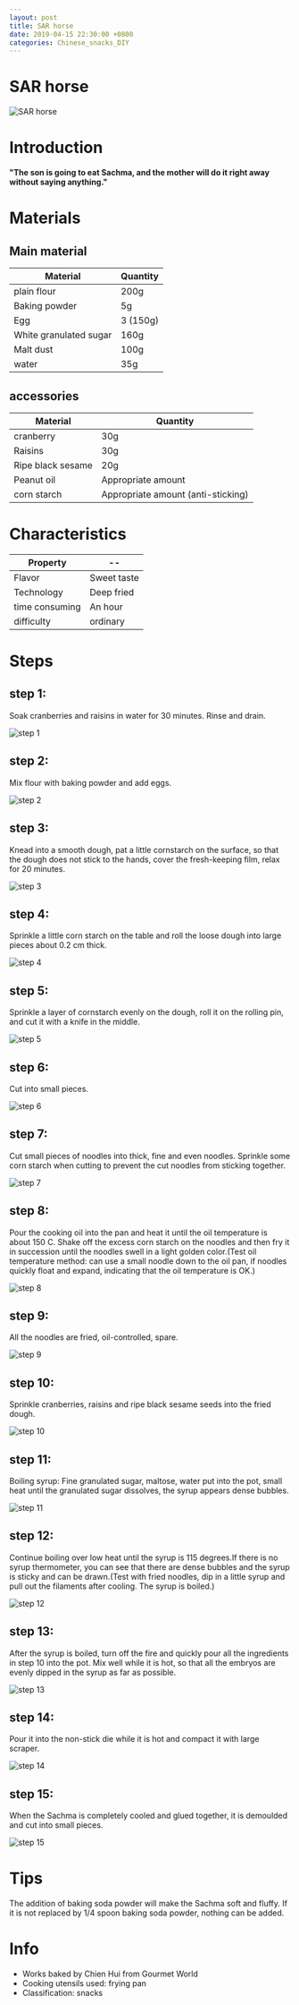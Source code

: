 ```yaml
---
layout: post
title: SAR horse
date: 2019-04-15 22:30:00 +0800
categories: Chinese_snacks_DIY
---
```


# SAR horse

![SAR horse]({{site.baseurl}}/img/412434/412434.jpg)

# Introduction

**"The son is going to eat Sachma, and the mother will do it right away without saying anything."**

# Materials


## Main material

Material|Quantity
--|--
plain flour|200g
Baking powder|5g
Egg|3 (150g)
White granulated sugar|160g
Malt dust|100g
water|35g

## accessories

Material|Quantity
--|--
cranberry|30g
Raisins|30g
Ripe black sesame|20g
Peanut oil|Appropriate amount
corn starch|Appropriate amount (anti-sticking)

# Characteristics

Property|--
--|--
Flavor|Sweet taste
Technology|Deep fried
time consuming|An hour
difficulty|ordinary

# Steps

## step 1:

Soak cranberries and raisins in water for 30 minutes. Rinse and drain.

![step 1]({{site.baseurl}}/img/412434/1.jpg)

## step 2:

Mix flour with baking powder and add eggs.

![step 2]({{site.baseurl}}/img/412434/2.jpg)

## step 3:

Knead into a smooth dough, pat a little cornstarch on the surface, so that the dough does not stick to the hands, cover the fresh-keeping film, relax for 20 minutes.

![step 3]({{site.baseurl}}/img/412434/3.jpg)

## step 4:

Sprinkle a little corn starch on the table and roll the loose dough into large pieces about 0.2 cm thick.

![step 4]({{site.baseurl}}/img/412434/4.jpg)

## step 5:

Sprinkle a layer of cornstarch evenly on the dough, roll it on the rolling pin, and cut it with a knife in the middle.

![step 5]({{site.baseurl}}/img/412434/5.jpg)

## step 6:

Cut into small pieces.

![step 6]({{site.baseurl}}/img/412434/6.jpg)

## step 7:

Cut small pieces of noodles into thick, fine and even noodles. Sprinkle some corn starch when cutting to prevent the cut noodles from sticking together.

![step 7]({{site.baseurl}}/img/412434/7.jpg)

## step 8:

Pour the cooking oil into the pan and heat it until the oil temperature is about 150 C. Shake off the excess corn starch on the noodles and then fry it in succession until the noodles swell in a light golden color.(Test oil temperature method: can use a small noodle down to the oil pan, if noodles quickly float and expand, indicating that the oil temperature is OK.)

![step 8]({{site.baseurl}}/img/412434/8.jpg)

## step 9:

All the noodles are fried, oil-controlled, spare.

![step 9]({{site.baseurl}}/img/412434/9.jpg)

## step 10:

Sprinkle cranberries, raisins and ripe black sesame seeds into the fried dough.

![step 10]({{site.baseurl}}/img/412434/10.jpg)

## step 11:

Boiling syrup: Fine granulated sugar, maltose, water put into the pot, small heat until the granulated sugar dissolves, the syrup appears dense bubbles.

![step 11]({{site.baseurl}}/img/412434/11.jpg)

## step 12:

Continue boiling over low heat until the syrup is 115 degrees.If there is no syrup thermometer, you can see that there are dense bubbles and the syrup is sticky and can be drawn.(Test with fried noodles, dip in a little syrup and pull out the filaments after cooling. The syrup is boiled.)

![step 12]({{site.baseurl}}/img/412434/12.jpg)

## step 13:

After the syrup is boiled, turn off the fire and quickly pour all the ingredients in step 10 into the pot. Mix well while it is hot, so that all the embryos are evenly dipped in the syrup as far as possible.

![step 13]({{site.baseurl}}/img/412434/13.jpg)

## step 14:

Pour it into the non-stick die while it is hot and compact it with large scraper.

![step 14]({{site.baseurl}}/img/412434/14.jpg)

## step 15:

When the Sachma is completely cooled and glued together, it is demoulded and cut into small pieces.

![step 15]({{site.baseurl}}/img/412434/15.jpg)

# Tips

The addition of baking soda powder will make the Sachma soft and fluffy. If it is not replaced by 1/4 spoon baking soda powder, nothing can be added.

# Info

- Works baked by Chien Hui from Gourmet World
- Cooking utensils used: frying pan
- Classification: snacks